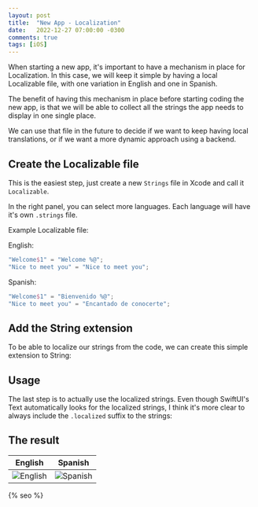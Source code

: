 ```yaml
---
layout: post
title:  "New App - Localization"
date:   2022-12-27 07:00:00 -0300
comments: true
tags: [iOS]
---
```


When starting a new app, it's important to have a mechanism in place for Localization.
In this case, we will keep it simple by having a local Localizable file, with one variation in English and one in Spanish.

The benefit of having this mechanism in place before starting coding the new app, is that we will be able to collect all the strings the app needs to display in one single place.

We can use that file in the future to decide if we want to keep having local translations, or if we want a more dynamic approach using a backend.

## Create the Localizable file

This is the easiest step, just create a new `Strings` file in Xcode and call it `Localizable`.

In the right panel, you can select more languages. Each language will have it's own `.strings` file.

Example Localizable file:

English:
```swift
"Welcome$1" = "Welcome %@";
"Nice to meet you" = "Nice to meet you";
```

Spanish:
```swift
"Welcome$1" = "Bienvenido %@";
"Nice to meet you" = "Encantado de conocerte";
```

## Add the String extension

To be able to localize our strings from the code, we can create this simple extension to String:

<script src="https://gist.github.com/mdb1/5aba7dd6fb5861717e610ee3b71a1606.js"></script>

## Usage

The last step is to actually use the localized strings.
Even though SwiftUI's Text automatically looks for the localized strings, I think it's more clear to always include the `.localized` suffix to the strings:

<script src="https://gist.github.com/mdb1/316701b0f20383de33cb27e948d54b12.js"></script>

## The result

| English | Spanish |
| - | - |
| ![English]({{static.static_files}}/resources/new-app-localization/english.png) | ![Spanish]({{static.static_files}}/resources/new-app-localization/spanish.png)  | 

<!-- Do not remove - SEO meta tags -->
{% seo %}
